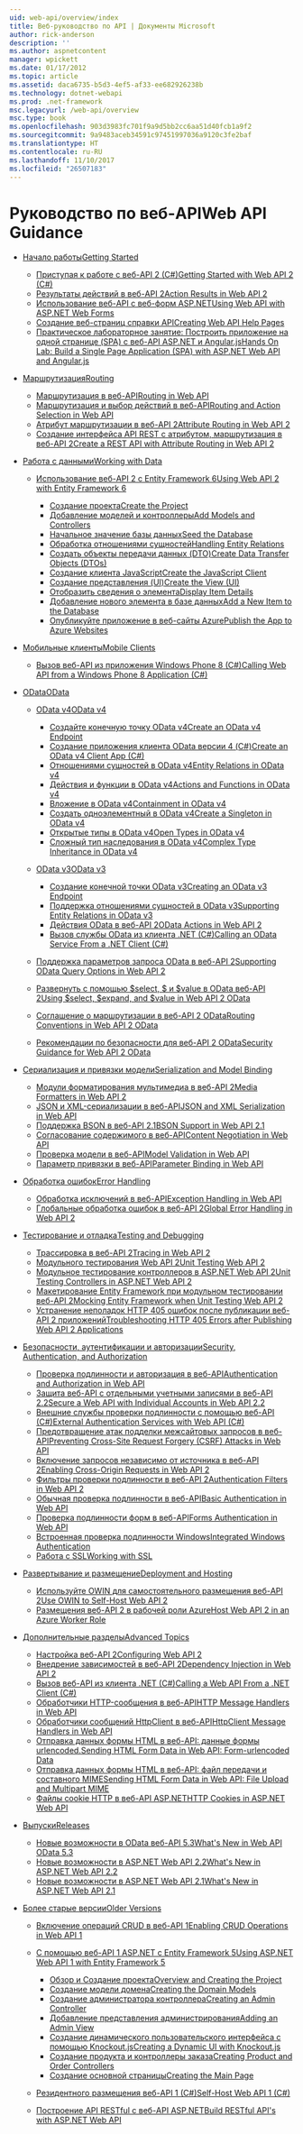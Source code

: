 ```yaml
---
uid: web-api/overview/index
title: Веб-руководство по API | Документы Microsoft
author: rick-anderson
description: ''
ms.author: aspnetcontent
manager: wpickett
ms.date: 01/17/2012
ms.topic: article
ms.assetid: daca6735-b5d3-4ef5-af33-ee682926238b
ms.technology: dotnet-webapi
ms.prod: .net-framework
msc.legacyurl: /web-api/overview
msc.type: book
ms.openlocfilehash: 903d3983fc701f9a9d5bb2cc6aa51d40fcb1a9f2
ms.sourcegitcommit: 9a9483aceb34591c97451997036a9120c3fe2baf
ms.translationtype: HT
ms.contentlocale: ru-RU
ms.lasthandoff: 11/10/2017
ms.locfileid: "26507183"
---
```

<a name="web-api-guidance"></a><span data-ttu-id="d060f-102">Руководство по веб-API</span><span class="sxs-lookup"><span data-stu-id="d060f-102">Web API Guidance</span></span>
====================
- [<span data-ttu-id="d060f-103">Начало работы</span><span class="sxs-lookup"><span data-stu-id="d060f-103">Getting Started</span></span>](getting-started-with-aspnet-web-api/index.md)

    - [<span data-ttu-id="d060f-104">Приступая к работе с веб-API 2 (C#)</span><span class="sxs-lookup"><span data-stu-id="d060f-104">Getting Started with Web API 2 (C#)</span></span>](getting-started-with-aspnet-web-api/tutorial-your-first-web-api.md)
    - [<span data-ttu-id="d060f-105">Результаты действий в веб-API 2</span><span class="sxs-lookup"><span data-stu-id="d060f-105">Action Results in Web API 2</span></span>](getting-started-with-aspnet-web-api/action-results.md)
    - [<span data-ttu-id="d060f-106">Использование веб-API с веб-форм ASP.NET</span><span class="sxs-lookup"><span data-stu-id="d060f-106">Using Web API with ASP.NET Web Forms</span></span>](getting-started-with-aspnet-web-api/using-web-api-with-aspnet-web-forms.md)
    - [<span data-ttu-id="d060f-107">Создание веб-страниц справки API</span><span class="sxs-lookup"><span data-stu-id="d060f-107">Creating Web API Help Pages</span></span>](getting-started-with-aspnet-web-api/creating-api-help-pages.md)
    - [<span data-ttu-id="d060f-108">Практическое лабораторное занятие: Построить приложение на одной странице (SPA) с веб-API ASP.NET и Angular.js</span><span class="sxs-lookup"><span data-stu-id="d060f-108">Hands On Lab: Build a Single Page Application (SPA) with ASP.NET Web API and Angular.js</span></span>](getting-started-with-aspnet-web-api/build-a-single-page-application-spa-with-aspnet-web-api-and-angularjs.md)
- [<span data-ttu-id="d060f-109">Маршрутизация</span><span class="sxs-lookup"><span data-stu-id="d060f-109">Routing</span></span>](web-api-routing-and-actions/index.md)

    - [<span data-ttu-id="d060f-110">Маршрутизация в веб-API</span><span class="sxs-lookup"><span data-stu-id="d060f-110">Routing in Web API</span></span>](web-api-routing-and-actions/routing-in-aspnet-web-api.md)
    - [<span data-ttu-id="d060f-111">Маршрутизация и выбор действий в веб-API</span><span class="sxs-lookup"><span data-stu-id="d060f-111">Routing and Action Selection in Web API</span></span>](web-api-routing-and-actions/routing-and-action-selection.md)
    - [<span data-ttu-id="d060f-112">Атрибут маршрутизации в веб-API 2</span><span class="sxs-lookup"><span data-stu-id="d060f-112">Attribute Routing in Web API 2</span></span>](web-api-routing-and-actions/attribute-routing-in-web-api-2.md)
    - [<span data-ttu-id="d060f-113">Создание интерфейса API REST с атрибутом, маршрутизация в веб-API 2</span><span class="sxs-lookup"><span data-stu-id="d060f-113">Create a REST API with Attribute Routing in Web API 2</span></span>](web-api-routing-and-actions/create-a-rest-api-with-attribute-routing.md)
- [<span data-ttu-id="d060f-114">Работа с данными</span><span class="sxs-lookup"><span data-stu-id="d060f-114">Working with Data</span></span>](data/index.md)

    - [<span data-ttu-id="d060f-115">Использование веб-API 2 с Entity Framework 6</span><span class="sxs-lookup"><span data-stu-id="d060f-115">Using Web API 2 with Entity Framework 6</span></span>](data/using-web-api-with-entity-framework/index.md)

        - [<span data-ttu-id="d060f-116">Создание проекта</span><span class="sxs-lookup"><span data-stu-id="d060f-116">Create the Project</span></span>](data/using-web-api-with-entity-framework/part-1.md)
        - [<span data-ttu-id="d060f-117">Добавление моделей и контроллеры</span><span class="sxs-lookup"><span data-stu-id="d060f-117">Add Models and Controllers</span></span>](data/using-web-api-with-entity-framework/part-2.md)
        - [<span data-ttu-id="d060f-118">Начальное значение базы данных</span><span class="sxs-lookup"><span data-stu-id="d060f-118">Seed the Database</span></span>](data/using-web-api-with-entity-framework/part-3.md)
        - [<span data-ttu-id="d060f-119">Обработка отношениями сущностей</span><span class="sxs-lookup"><span data-stu-id="d060f-119">Handling Entity Relations</span></span>](data/using-web-api-with-entity-framework/part-4.md)
        - [<span data-ttu-id="d060f-120">Создать объекты передачи данных (DTO)</span><span class="sxs-lookup"><span data-stu-id="d060f-120">Create Data Transfer Objects (DTOs)</span></span>](data/using-web-api-with-entity-framework/part-5.md)
        - [<span data-ttu-id="d060f-121">Создание клиента JavaScript</span><span class="sxs-lookup"><span data-stu-id="d060f-121">Create the JavaScript Client</span></span>](data/using-web-api-with-entity-framework/part-6.md)
        - [<span data-ttu-id="d060f-122">Создание представления (UI)</span><span class="sxs-lookup"><span data-stu-id="d060f-122">Create the View (UI)</span></span>](data/using-web-api-with-entity-framework/part-7.md)
        - [<span data-ttu-id="d060f-123">Отобразить сведения о элемента</span><span class="sxs-lookup"><span data-stu-id="d060f-123">Display Item Details</span></span>](data/using-web-api-with-entity-framework/part-8.md)
        - [<span data-ttu-id="d060f-124">Добавление нового элемента в базе данных</span><span class="sxs-lookup"><span data-stu-id="d060f-124">Add a New Item to the Database</span></span>](data/using-web-api-with-entity-framework/part-9.md)
        - [<span data-ttu-id="d060f-125">Опубликуйте приложение в веб-сайты Azure</span><span class="sxs-lookup"><span data-stu-id="d060f-125">Publish the App to Azure Websites</span></span>](data/using-web-api-with-entity-framework/part-10.md)
- [<span data-ttu-id="d060f-126">Мобильные клиенты</span><span class="sxs-lookup"><span data-stu-id="d060f-126">Mobile Clients</span></span>](mobile-clients/index.md)

    - [<span data-ttu-id="d060f-127">Вызов веб-API из приложения Windows Phone 8 (C#)</span><span class="sxs-lookup"><span data-stu-id="d060f-127">Calling Web API from a Windows Phone 8 Application (C#)</span></span>](mobile-clients/calling-web-api-from-a-windows-phone-8-application.md)
- [<span data-ttu-id="d060f-128">OData</span><span class="sxs-lookup"><span data-stu-id="d060f-128">OData</span></span>](odata-support-in-aspnet-web-api/index.md)

    - [<span data-ttu-id="d060f-129">OData v4</span><span class="sxs-lookup"><span data-stu-id="d060f-129">OData v4</span></span>](odata-support-in-aspnet-web-api/odata-v4/index.md)

        - [<span data-ttu-id="d060f-130">Создайте конечную точку OData v4</span><span class="sxs-lookup"><span data-stu-id="d060f-130">Create an OData v4 Endpoint</span></span>](odata-support-in-aspnet-web-api/odata-v4/create-an-odata-v4-endpoint.md)
        - [<span data-ttu-id="d060f-131">Создание приложения клиента OData версии 4 (C#)</span><span class="sxs-lookup"><span data-stu-id="d060f-131">Create an OData v4 Client App (C#)</span></span>](odata-support-in-aspnet-web-api/odata-v4/create-an-odata-v4-client-app.md)
        - [<span data-ttu-id="d060f-132">Отношениями сущностей в OData v4</span><span class="sxs-lookup"><span data-stu-id="d060f-132">Entity Relations in OData v4</span></span>](odata-support-in-aspnet-web-api/odata-v4/entity-relations-in-odata-v4.md)
        - [<span data-ttu-id="d060f-133">Действия и функции в OData v4</span><span class="sxs-lookup"><span data-stu-id="d060f-133">Actions and Functions in OData v4</span></span>](odata-support-in-aspnet-web-api/odata-v4/odata-actions-and-functions.md)
        - [<span data-ttu-id="d060f-134">Вложение в OData v4</span><span class="sxs-lookup"><span data-stu-id="d060f-134">Containment in OData v4</span></span>](odata-support-in-aspnet-web-api/odata-v4/odata-containment-in-web-api-22.md)
        - [<span data-ttu-id="d060f-135">Создать одноэлементный в OData v4</span><span class="sxs-lookup"><span data-stu-id="d060f-135">Create a Singleton in OData v4</span></span>](odata-support-in-aspnet-web-api/odata-v4/using-a-singleton-in-an-odata-endpoint-in-web-api-22.md)
        - [<span data-ttu-id="d060f-136">Открытые типы в OData v4</span><span class="sxs-lookup"><span data-stu-id="d060f-136">Open Types in OData v4</span></span>](odata-support-in-aspnet-web-api/odata-v4/use-open-types-in-odata-v4.md)
        - [<span data-ttu-id="d060f-137">Сложный тип наследования в OData v4</span><span class="sxs-lookup"><span data-stu-id="d060f-137">Complex Type Inheritance in OData v4</span></span>](odata-support-in-aspnet-web-api/odata-v4/complex-type-inheritance-in-odata-v4.md)
    - [<span data-ttu-id="d060f-138">OData v3</span><span class="sxs-lookup"><span data-stu-id="d060f-138">OData v3</span></span>](odata-support-in-aspnet-web-api/odata-v3/index.md)

        - [<span data-ttu-id="d060f-139">Создание конечной точки OData v3</span><span class="sxs-lookup"><span data-stu-id="d060f-139">Creating an OData v3 Endpoint</span></span>](odata-support-in-aspnet-web-api/odata-v3/creating-an-odata-endpoint.md)
        - [<span data-ttu-id="d060f-140">Поддержка отношениями сущностей в OData v3</span><span class="sxs-lookup"><span data-stu-id="d060f-140">Supporting Entity Relations in OData v3</span></span>](odata-support-in-aspnet-web-api/odata-v3/working-with-entity-relations.md)
        - [<span data-ttu-id="d060f-141">Действия OData в веб-API 2</span><span class="sxs-lookup"><span data-stu-id="d060f-141">OData Actions in Web API 2</span></span>](odata-support-in-aspnet-web-api/odata-v3/odata-actions.md)
        - [<span data-ttu-id="d060f-142">Вызов службы OData из клиента .NET (C#)</span><span class="sxs-lookup"><span data-stu-id="d060f-142">Calling an OData Service From a .NET Client (C#)</span></span>](odata-support-in-aspnet-web-api/odata-v3/calling-an-odata-service-from-a-net-client.md)
    - [<span data-ttu-id="d060f-143">Поддержка параметров запроса OData в веб-API 2</span><span class="sxs-lookup"><span data-stu-id="d060f-143">Supporting OData Query Options in Web API 2</span></span>](odata-support-in-aspnet-web-api/supporting-odata-query-options.md)
    - [<span data-ttu-id="d060f-144">Развернуть с помощью $select, $ и $value в OData веб-API 2</span><span class="sxs-lookup"><span data-stu-id="d060f-144">Using $select, $expand, and $value in Web API 2 OData</span></span>](odata-support-in-aspnet-web-api/using-select-expand-and-value.md)
    - [<span data-ttu-id="d060f-145">Соглашение о маршрутизации в веб-API 2 OData</span><span class="sxs-lookup"><span data-stu-id="d060f-145">Routing Conventions in Web API 2 OData</span></span>](odata-support-in-aspnet-web-api/odata-routing-conventions.md)
    - [<span data-ttu-id="d060f-146">Рекомендации по безопасности для веб-API 2 OData</span><span class="sxs-lookup"><span data-stu-id="d060f-146">Security Guidance for Web API 2 OData</span></span>](odata-support-in-aspnet-web-api/odata-security-guidance.md)
- [<span data-ttu-id="d060f-147">Сериализация и привязки модели</span><span class="sxs-lookup"><span data-stu-id="d060f-147">Serialization and Model Binding</span></span>](formats-and-model-binding/index.md)

    - [<span data-ttu-id="d060f-148">Модули форматирования мультимедиа в веб-API 2</span><span class="sxs-lookup"><span data-stu-id="d060f-148">Media Formatters in Web API 2</span></span>](formats-and-model-binding/media-formatters.md)
    - [<span data-ttu-id="d060f-149">JSON и XML-сериализации в веб-API</span><span class="sxs-lookup"><span data-stu-id="d060f-149">JSON and XML Serialization in Web API</span></span>](formats-and-model-binding/json-and-xml-serialization.md)
    - [<span data-ttu-id="d060f-150">Поддержка BSON в веб-API 2.1</span><span class="sxs-lookup"><span data-stu-id="d060f-150">BSON Support in Web API 2.1</span></span>](formats-and-model-binding/bson-support-in-web-api-21.md)
    - [<span data-ttu-id="d060f-151">Согласование содержимого в веб-API</span><span class="sxs-lookup"><span data-stu-id="d060f-151">Content Negotiation in Web API</span></span>](formats-and-model-binding/content-negotiation.md)
    - [<span data-ttu-id="d060f-152">Проверка модели в веб-API</span><span class="sxs-lookup"><span data-stu-id="d060f-152">Model Validation in Web API</span></span>](formats-and-model-binding/model-validation-in-aspnet-web-api.md)
    - [<span data-ttu-id="d060f-153">Параметр привязки в веб-API</span><span class="sxs-lookup"><span data-stu-id="d060f-153">Parameter Binding in Web API</span></span>](formats-and-model-binding/parameter-binding-in-aspnet-web-api.md)
- [<span data-ttu-id="d060f-154">Обработка ошибок</span><span class="sxs-lookup"><span data-stu-id="d060f-154">Error Handling</span></span>](error-handling/index.md)

    - [<span data-ttu-id="d060f-155">Обработка исключений в веб-API</span><span class="sxs-lookup"><span data-stu-id="d060f-155">Exception Handling in Web API</span></span>](error-handling/exception-handling.md)
    - [<span data-ttu-id="d060f-156">Глобальные обработка ошибок в веб-API 2</span><span class="sxs-lookup"><span data-stu-id="d060f-156">Global Error Handling in Web API 2</span></span>](error-handling/web-api-global-error-handling.md)
- [<span data-ttu-id="d060f-157">Тестирование и отладка</span><span class="sxs-lookup"><span data-stu-id="d060f-157">Testing and Debugging</span></span>](testing-and-debugging/index.md)

    - [<span data-ttu-id="d060f-158">Трассировка в веб-API 2</span><span class="sxs-lookup"><span data-stu-id="d060f-158">Tracing in Web API 2</span></span>](testing-and-debugging/tracing-in-aspnet-web-api.md)
    - [<span data-ttu-id="d060f-159">Модульного тестирования Web API 2</span><span class="sxs-lookup"><span data-stu-id="d060f-159">Unit Testing Web API 2</span></span>](testing-and-debugging/unit-testing-with-aspnet-web-api.md)
    - [<span data-ttu-id="d060f-160">Модульное тестирование контроллеров в ASP.NET Web API 2</span><span class="sxs-lookup"><span data-stu-id="d060f-160">Unit Testing Controllers in ASP.NET Web API 2</span></span>](testing-and-debugging/unit-testing-controllers-in-web-api.md)
    - [<span data-ttu-id="d060f-161">Макетирование Entity Framework при модульном тестировании веб-API 2</span><span class="sxs-lookup"><span data-stu-id="d060f-161">Mocking Entity Framework when Unit Testing Web API 2</span></span>](testing-and-debugging/mocking-entity-framework-when-unit-testing-aspnet-web-api-2.md)
    - [<span data-ttu-id="d060f-162">Устранение неполадок HTTP 405 ошибок после публикации веб-API 2 приложений</span><span class="sxs-lookup"><span data-stu-id="d060f-162">Troubleshooting HTTP 405 Errors after Publishing Web API 2 Applications</span></span>](testing-and-debugging/troubleshooting-http-405-errors-after-publishing-web-api-applications.md)
- [<span data-ttu-id="d060f-163">Безопасности, аутентификации и авторизации</span><span class="sxs-lookup"><span data-stu-id="d060f-163">Security, Authentication, and Authorization</span></span>](security/index.md)

    - [<span data-ttu-id="d060f-164">Проверка подлинности и авторизация в веб-API</span><span class="sxs-lookup"><span data-stu-id="d060f-164">Authentication and Authorization in Web API</span></span>](security/authentication-and-authorization-in-aspnet-web-api.md)
    - [<span data-ttu-id="d060f-165">Защита веб-API с отдельными учетными записями в веб-API 2.2</span><span class="sxs-lookup"><span data-stu-id="d060f-165">Secure a Web API with Individual Accounts in Web API 2.2</span></span>](security/individual-accounts-in-web-api.md)
    - [<span data-ttu-id="d060f-166">Внешние службы проверки подлинности с помощью веб-API (C#)</span><span class="sxs-lookup"><span data-stu-id="d060f-166">External Authentication Services with Web API (C#)</span></span>](security/external-authentication-services.md)
    - [<span data-ttu-id="d060f-167">Предотвращение атак подделки межсайтовых запросов в веб-API</span><span class="sxs-lookup"><span data-stu-id="d060f-167">Preventing Cross-Site Request Forgery (CSRF) Attacks in Web API</span></span>](security/preventing-cross-site-request-forgery-csrf-attacks.md)
    - [<span data-ttu-id="d060f-168">Включение запросов независимо от источника в веб-API 2</span><span class="sxs-lookup"><span data-stu-id="d060f-168">Enabling Cross-Origin Requests in Web API 2</span></span>](security/enabling-cross-origin-requests-in-web-api.md)
    - [<span data-ttu-id="d060f-169">Фильтры проверки подлинности в веб-API 2</span><span class="sxs-lookup"><span data-stu-id="d060f-169">Authentication Filters in Web API 2</span></span>](security/authentication-filters.md)
    - [<span data-ttu-id="d060f-170">Обычная проверка подлинности в веб-API</span><span class="sxs-lookup"><span data-stu-id="d060f-170">Basic Authentication in Web API</span></span>](security/basic-authentication.md)
    - [<span data-ttu-id="d060f-171">Проверка подлинности форм в веб-API</span><span class="sxs-lookup"><span data-stu-id="d060f-171">Forms Authentication in Web API</span></span>](security/forms-authentication.md)
    - [<span data-ttu-id="d060f-172">Встроенная проверка подлинности Windows</span><span class="sxs-lookup"><span data-stu-id="d060f-172">Integrated Windows Authentication</span></span>](security/integrated-windows-authentication.md)
    - [<span data-ttu-id="d060f-173">Работа с SSL</span><span class="sxs-lookup"><span data-stu-id="d060f-173">Working with SSL</span></span>](security/working-with-ssl-in-web-api.md)
- [<span data-ttu-id="d060f-174">Развертывание и размещение</span><span class="sxs-lookup"><span data-stu-id="d060f-174">Deployment and Hosting</span></span>](hosting-aspnet-web-api/index.md)

    - [<span data-ttu-id="d060f-175">Используйте OWIN для самостоятельного размещения веб-API 2</span><span class="sxs-lookup"><span data-stu-id="d060f-175">Use OWIN to Self-Host Web API 2</span></span>](hosting-aspnet-web-api/use-owin-to-self-host-web-api.md)
    - [<span data-ttu-id="d060f-176">Размещения веб-API 2 в рабочей роли Azure</span><span class="sxs-lookup"><span data-stu-id="d060f-176">Host Web API 2 in an Azure Worker Role</span></span>](hosting-aspnet-web-api/host-aspnet-web-api-in-an-azure-worker-role.md)
- [<span data-ttu-id="d060f-177">Дополнительные разделы</span><span class="sxs-lookup"><span data-stu-id="d060f-177">Advanced Topics</span></span>](advanced/index.md)

    - [<span data-ttu-id="d060f-178">Настройка веб-API 2</span><span class="sxs-lookup"><span data-stu-id="d060f-178">Configuring Web API 2</span></span>](advanced/configuring-aspnet-web-api.md)
    - [<span data-ttu-id="d060f-179">Внедрение зависимостей в веб-API 2</span><span class="sxs-lookup"><span data-stu-id="d060f-179">Dependency Injection in Web API 2</span></span>](advanced/dependency-injection.md)
    - [<span data-ttu-id="d060f-180">Вызов веб-API из клиента .NET (C#)</span><span class="sxs-lookup"><span data-stu-id="d060f-180">Calling a Web API From a .NET Client (C#)</span></span>](advanced/calling-a-web-api-from-a-net-client.md)
    - [<span data-ttu-id="d060f-181">Обработчики HTTP-сообщения в веб-API</span><span class="sxs-lookup"><span data-stu-id="d060f-181">HTTP Message Handlers in Web API</span></span>](advanced/http-message-handlers.md)
    - [<span data-ttu-id="d060f-182">Обработчики сообщений HttpClient в веб-API</span><span class="sxs-lookup"><span data-stu-id="d060f-182">HttpClient Message Handlers in Web API</span></span>](advanced/httpclient-message-handlers.md)
    - [<span data-ttu-id="d060f-183">Отправка данных формы HTML в веб-API: данные формы urlencoded.</span><span class="sxs-lookup"><span data-stu-id="d060f-183">Sending HTML Form Data in Web API: Form-urlencoded Data</span></span>](advanced/sending-html-form-data-part-1.md)
    - [<span data-ttu-id="d060f-184">Отправка данных формы HTML в веб-API: файл передачи и составного MIME</span><span class="sxs-lookup"><span data-stu-id="d060f-184">Sending HTML Form Data in Web API: File Upload and Multipart MIME</span></span>](advanced/sending-html-form-data-part-2.md)
    - [<span data-ttu-id="d060f-185">Файлы cookie HTTP в веб-API ASP.NET</span><span class="sxs-lookup"><span data-stu-id="d060f-185">HTTP Cookies in ASP.NET Web API</span></span>](advanced/http-cookies.md)
- [<span data-ttu-id="d060f-186">Выпуски</span><span class="sxs-lookup"><span data-stu-id="d060f-186">Releases</span></span>](releases/index.md)

    - [<span data-ttu-id="d060f-187">Новые возможности в OData веб-API 5.3</span><span class="sxs-lookup"><span data-stu-id="d060f-187">What's New in Web API OData 5.3</span></span>](releases/whats-new-in-aspnet-web-api-odata-53.md)
    - [<span data-ttu-id="d060f-188">Новые возможности в ASP.NET Web API 2.2</span><span class="sxs-lookup"><span data-stu-id="d060f-188">What's New in ASP.NET Web API 2.2</span></span>](releases/whats-new-in-aspnet-web-api-22.md)
    - [<span data-ttu-id="d060f-189">Новые возможности в ASP.NET Web API 2.1</span><span class="sxs-lookup"><span data-stu-id="d060f-189">What's New in ASP.NET Web API 2.1</span></span>](releases/whats-new-in-aspnet-web-api-21.md)
- [<span data-ttu-id="d060f-190">Более старые версии</span><span class="sxs-lookup"><span data-stu-id="d060f-190">Older Versions</span></span>](older-versions/index.md)

    - [<span data-ttu-id="d060f-191">Включение операций CRUD в веб-API 1</span><span class="sxs-lookup"><span data-stu-id="d060f-191">Enabling CRUD Operations in Web API 1</span></span>](older-versions/creating-a-web-api-that-supports-crud-operations.md)
    - [<span data-ttu-id="d060f-192">С помощью веб-API 1 ASP.NET с Entity Framework 5</span><span class="sxs-lookup"><span data-stu-id="d060f-192">Using ASP.NET Web API 1 with Entity Framework 5</span></span>](older-versions/using-web-api-1-with-entity-framework-5/index.md)

        - [<span data-ttu-id="d060f-193">Обзор и Создание проекта</span><span class="sxs-lookup"><span data-stu-id="d060f-193">Overview and Creating the Project</span></span>](older-versions/using-web-api-1-with-entity-framework-5/using-web-api-with-entity-framework-part-1.md)
        - [<span data-ttu-id="d060f-194">Создание модели домена</span><span class="sxs-lookup"><span data-stu-id="d060f-194">Creating the Domain Models</span></span>](older-versions/using-web-api-1-with-entity-framework-5/using-web-api-with-entity-framework-part-2.md)
        - [<span data-ttu-id="d060f-195">Создание администратора контроллера</span><span class="sxs-lookup"><span data-stu-id="d060f-195">Creating an Admin Controller</span></span>](older-versions/using-web-api-1-with-entity-framework-5/using-web-api-with-entity-framework-part-3.md)
        - [<span data-ttu-id="d060f-196">Добавление представления администрирования</span><span class="sxs-lookup"><span data-stu-id="d060f-196">Adding an Admin View</span></span>](older-versions/using-web-api-1-with-entity-framework-5/using-web-api-with-entity-framework-part-4.md)
        - [<span data-ttu-id="d060f-197">Создание динамического пользовательского интерфейса с помощью Knockout.js</span><span class="sxs-lookup"><span data-stu-id="d060f-197">Creating a Dynamic UI with Knockout.js</span></span>](older-versions/using-web-api-1-with-entity-framework-5/using-web-api-with-entity-framework-part-5.md)
        - [<span data-ttu-id="d060f-198">Создание продукта и контроллеры заказа</span><span class="sxs-lookup"><span data-stu-id="d060f-198">Creating Product and Order Controllers</span></span>](older-versions/using-web-api-1-with-entity-framework-5/using-web-api-with-entity-framework-part-6.md)
        - [<span data-ttu-id="d060f-199">Создание основной страницы</span><span class="sxs-lookup"><span data-stu-id="d060f-199">Creating the Main Page</span></span>](older-versions/using-web-api-1-with-entity-framework-5/using-web-api-with-entity-framework-part-7.md)
    - [<span data-ttu-id="d060f-200">Резидентного размещения веб-API 1 (C#)</span><span class="sxs-lookup"><span data-stu-id="d060f-200">Self-Host Web API 1 (C#)</span></span>](older-versions/self-host-a-web-api.md)
    - [<span data-ttu-id="d060f-201">Построение API RESTful с веб-API ASP.NET</span><span class="sxs-lookup"><span data-stu-id="d060f-201">Build RESTful API's with ASP.NET Web API</span></span>](older-versions/build-restful-apis-with-aspnet-web-api.md)
